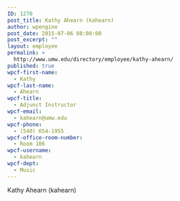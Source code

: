 ```yaml
---
ID: 1270
post_title: Kathy Ahearn (kahearn)
author: wpengine
post_date: 2015-07-06 08:00:00
post_excerpt: ""
layout: employee
permalink: >
  http://www.umw.edu/directory/employee/kathy-ahearn/
published: true
wpcf-first-name:
  - Kathy
wpcf-last-name:
  - Ahearn
wpcf-title:
  - Adjunct Instructor
wpcf-email:
  - kahearn@umw.edu
wpcf-phone:
  - (540) 654-1955
wpcf-office-room-number:
  - Room 106
wpcf-username:
  - kahearn
wpcf-dept:
  - Music
---
```

Kathy Ahearn (kahearn)